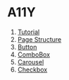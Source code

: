 # A11Y

<ol>
  <li>
    <a href="https://github.com/wonjin-dev/web-accessibility/blob/master/Tutorial.md">
      Tutorial
    </a>
  </li>
  <li>
    <a href="https://github.com/wonjin-dev/web-accessibility/blob/master/Page Structure.md">
      Page Structure
    </a>
  </li>
  <li>
    <a href="https://github.com/wonjin-dev/web-accessibility/blob/master/Button.md">
      Button
    </a>
  </li>
  <li>
    <a href="https://github.com/wonjin-dev/web-accessibility/blob/master/ComboBox.md">
      ComboBox
    </a>
  </li>
  <li>
    <a href="https://github.com/wonjin-dev/web-accessibility/blob/master/Carousel.md">
      Carousel
    </a>
  </li>
  <li>
    <a href="https://github.com/wonjin-dev/web-accessibility/blob/main/Checkbox">
      Checkbox
    </a>
  </li>
</ol>
